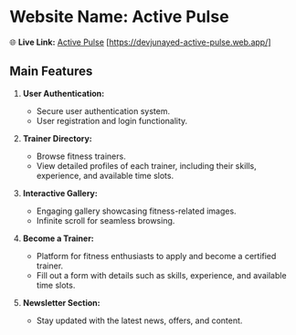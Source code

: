# Website Name: Active Pulse

🌐 **Live Link:** [Active Pulse](https://devjunayed-active-pulse.web.app/) [https://devjunayed-active-pulse.web.app/]

## Main Features

1. **User Authentication:**
   - Secure user authentication system.
   - User registration and login functionality.

2. **Trainer Directory:**
   - Browse fitness trainers.
   - View detailed profiles of each trainer, including their skills, experience, and available time slots.

3. **Interactive Gallery:**
   - Engaging gallery showcasing fitness-related images.
   - Infinite scroll for seamless browsing.

4. **Become a Trainer:**
   - Platform for fitness enthusiasts to apply and become a certified trainer.
   - Fill out a form with details such as skills, experience, and available time slots.

5. **Newsletter Section:**
   - Stay updated with the latest news, offers, and content.

